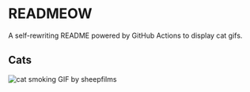 # READMEOW

A self-rewriting README powered by GitHub Actions to display cat gifs.

## Cats

![cat smoking GIF by sheepfilms](https://media4.giphy.com/media/l0ExdMHUDKteztyfe/200.gif?cid=9acd02daws8omm7wpg93v3dsg4hdisitorxjhm2nrakhbh33&ep=v1_gifs_search&rid=200.gif&ct=g)

